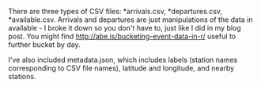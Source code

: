 There are three types of CSV files: *arrivals.csv, *departures.csv,
*available.csv. Arrivals and departures are just manipulations of the data in
available - I broke it down so you don't have to, just like I did in my blog
post. You might find http://abe.is/bucketing-event-data-in-r/ useful to further
bucket by day.

I've also included metadata.json, which includes labels (station names
corresponding to CSV file names), latitude and longitude, and nearby stations.
